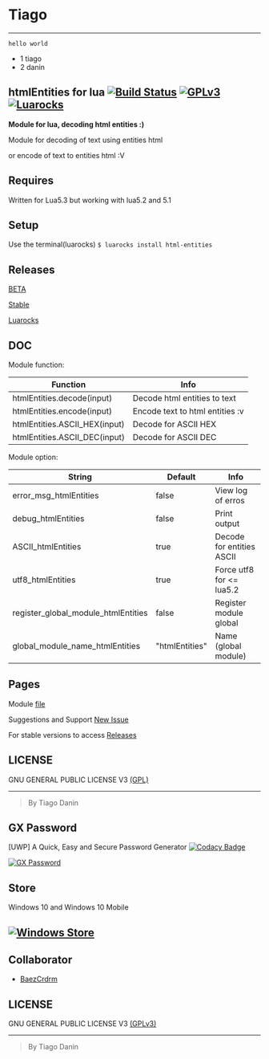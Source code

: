 # Tiago 

-------

`hello world`

- 1 tiago
- 2 danin


## htmlEntities for lua  [![Build Status](https://travis-ci.org/TiagoDanin/htmlEntities-for-lua.svg?branch=master)](https://travis-ci.org/TiagoDanin/htmlEntities-for-lua) [![GPLv3](https://img.shields.io/aur/license/yaourt.svg?maxAge=2592000)](https://github.com/TiagoDanin/htmlEntities-for-lua/blob/master/LICENSE) [![Luarocks](https://img.shields.io/badge/Luarocks-html--entities-yellow.svg)](http://luarocks.org/modules/tiagodanin/html-entities)
**Module for lua, decoding html entities :)**

Module for decoding of text using entities html

or encode of text to entities html :V


## Requires
Written for Lua5.3 but working with lua5.2 and 5.1

## Setup
Use the terminal(luarocks) `$ luarocks install html-entities`

## Releases
[BETA](https://github.com/TiagoDanin/htmlEntities-for-lua/tree/master)

[Stable](https://github.com/TiagoDanin/htmlEntities-for-lua/releases)

[Luarocks](http://luarocks.org/modules/tiagodanin/html-entities)


## DOC
Module function:

Function                      |                            Info |
------------------------------|---------------------------------|
htmlEntities.decode(input)    | Decode html entities to text
htmlEntities.encode(input)    | Encode text to html entities :v
htmlEntities.ASCII_HEX(input) | Decode for ASCII HEX
htmlEntities.ASCII_DEC(input) | Decode for ASCII DEC

Module option:

String                              | Default        | Info                     |
------------------------------------|----------------|--------------------------|
error_msg_htmlEntities              | false          | View log of erros
debug_htmlEntities                  | false          | Print output
ASCII_htmlEntities                  | true           | Decode for entities ASCII
utf8_htmlEntities                   | true           | Force utf8 for <= lua5.2
register_global_module_htmlEntities | false          | Register module global
global_module_name_htmlEntities     | "htmlEntities" | Name (global module)


## Pages
Module [file](https://github.com/TiagoDanin/htmlEntities-for-lua/blob/master/src/htmlEntities.lua)

Suggestions and Support [New Issue](https://github.com/TiagoDanin/htmlEntities-for-lua/issues/new)

For stable versions to access [Releases](https://github.com/TiagoDanin/htmlEntities-for-lua/releases)


## LICENSE
GNU GENERAL PUBLIC LICENSE V3 [(GPL)](https://github.com/TiagoDanin/htmlEntities-for-lua/blob/master/LICENSE)

---
> By Tiago Danin

## GX Password
[UWP] A Quick, Easy and Secure Password Generator [![Codacy Badge](https://api.codacy.com/project/badge/Grade/c7d3f4797406496a8eddd4a4ecb31141)](https://www.codacy.com/app/tiagodanin/GX-Password?utm_source=github.com&utm_medium=referral&utm_content=TiagoDanin/GX-Password&utm_campaign=badger)

[![GX Password](https://raw.githubusercontent.com/TiagoDanin/GX-Password/master/Screenshot/DESKTOP1.png "GX Password")](https://www.microsoft.com/store/apps/9p6dqd7thb09)

## Store
Windows 10 and Windows 10 Mobile

[![Windows Store](https://assets.windowsphone.com/f2f77ec7-9ba9-4850-9ebe-77e366d08adc/English_Get_it_Win_10_InvariantCulture_Default.png)](https://www.microsoft.com/store/apps/9p6dqd7thb09)
--------

## Collaborator
- [BaezCrdrm](https://github.com/baezCrdrm)

## LICENSE
GNU GENERAL PUBLIC LICENSE V3 [(GPLv3)](https://github.com/TiagoDanin/GX-Password/blob/master/LICENSE)

---
> By Tiago Danin

